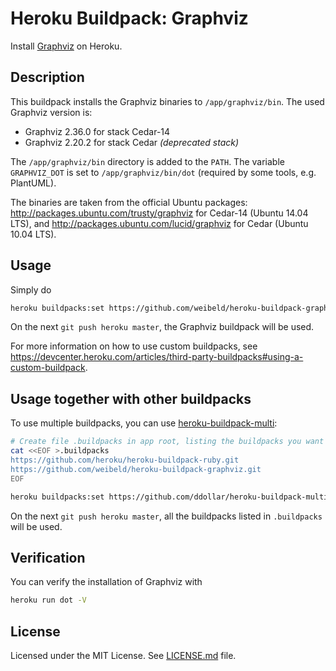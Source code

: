 Heroku Buildpack: Graphviz
===========================

Install [Graphviz](http://www.graphviz.org/) on Heroku.


Description
-----------

This buildpack installs the Graphviz binaries to `/app/graphviz/bin`. The used Graphviz version is:

* Graphviz 2.36.0 for stack Cedar-14
* Graphviz 2.20.2 for stack Cedar *(deprecated stack)*

The `/app/graphviz/bin` directory is added to the `PATH`. The variable `GRAPHVIZ_DOT` is set to `/app/graphviz/bin/dot` (required by some tools, e.g. PlantUML).

The binaries are taken from the official Ubuntu packages: <http://packages.ubuntu.com/trusty/graphviz> for Cedar-14 (Ubuntu 14.04 LTS), and <http://packages.ubuntu.com/lucid/graphviz> for Cedar (Ubuntu 10.04 LTS).


Usage
-----

Simply do

~~~bash
heroku buildpacks:set https://github.com/weibeld/heroku-buildpack-graphviz.git
~~~

On the next `git push heroku master`, the Graphviz buildpack will be used.

For more information on how to use custom buildpacks, see <https://devcenter.heroku.com/articles/third-party-buildpacks#using-a-custom-buildpack>.


Usage together with other buildpacks
------------------------------------

To use multiple buildpacks, you can use [heroku-buildpack-multi](
https://github.com/ddollar/heroku-buildpack-multi):

~~~bash
# Create file .buildpacks in app root, listing the buildpacks you want to use
cat <<EOF >.buildpacks
https://github.com/heroku/heroku-buildpack-ruby.git
https://github.com/weibeld/heroku-buildpack-graphviz.git
EOF

heroku buildpacks:set https://github.com/ddollar/heroku-buildpack-multi.git
~~~

On the next `git push heroku master`, all the buildpacks listed in `.buildpacks` will be used.


Verification
------------

You can verify the installation of Graphviz with

~~~bash
heroku run dot -V
~~~


License
-------

Licensed under the MIT License. See [LICENSE.md](LICENSE.md) file.
